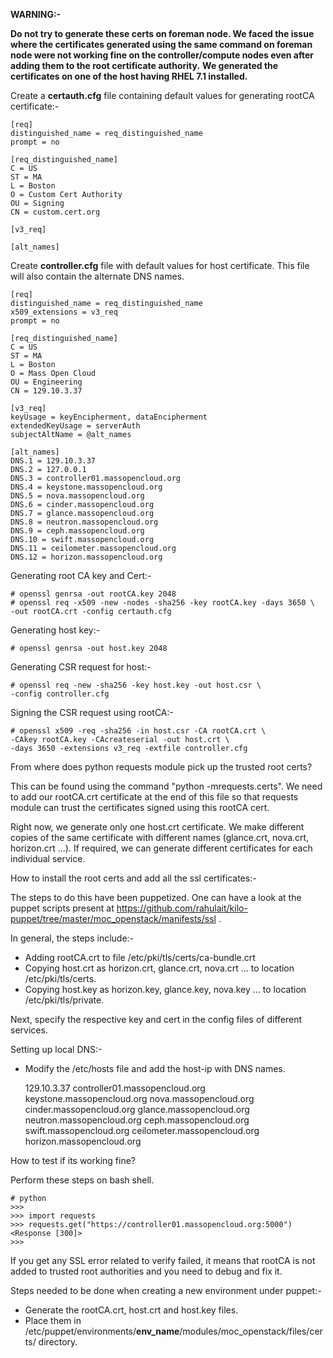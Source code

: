 **WARNING:-**

**Do not try to generate these certs on foreman node. We faced the issue where the certificates generated using the same command on foreman node were not working fine on the controller/compute nodes even after adding them to the root certificate authority.**
**We generated the certificates on one of the host having RHEL 7.1 installed.**

Create a **certauth.cfg** file containing default values for generating rootCA certificate:-

    [req]
    distinguished_name = req_distinguished_name
    prompt = no
    
    [req_distinguished_name]
    C = US
    ST = MA
    L = Boston
    O = Custom Cert Authority
    OU = Signing
    CN = custom.cert.org

    [v3_req]
    
    [alt_names]


Create **controller.cfg** file with default values for host certificate. This file will also contain the alternate DNS names.

	[req]
	distinguished_name = req_distinguished_name
	x509_extensions = v3_req
	prompt = no

	[req_distinguished_name]
	C = US
	ST = MA
	L = Boston
	O = Mass Open Cloud
	OU = Engineering
	CN = 129.10.3.37

	[v3_req]
	keyUsage = keyEncipherment, dataEncipherment
	extendedKeyUsage = serverAuth
	subjectAltName = @alt_names

	[alt_names]
	DNS.1 = 129.10.3.37
	DNS.2 = 127.0.0.1
	DNS.3 = controller01.massopencloud.org
	DNS.4 = keystone.massopencloud.org
	DNS.5 = nova.massopencloud.org
	DNS.6 = cinder.massopencloud.org
	DNS.7 = glance.massopencloud.org
	DNS.8 = neutron.massopencloud.org
	DNS.9 = ceph.massopencloud.org
	DNS.10 = swift.massopencloud.org
	DNS.11 = ceilometer.massopencloud.org
	DNS.12 = horizon.massopencloud.org

Generating root CA key and Cert:-

    # openssl genrsa -out rootCA.key 2048
    # openssl req -x509 -new -nodes -sha256 -key rootCA.key -days 3650 \
    -out rootCA.crt -config certauth.cfg

Generating host key:-

    # openssl genrsa -out host.key 2048

Generating CSR request for host:-

    # openssl req -new -sha256 -key host.key -out host.csr \
    -config controller.cfg

Signing the CSR request using rootCA:-

    # openssl x509 -req -sha256 -in host.csr -CA rootCA.crt \
    -CAkey rootCA.key -CAcreateserial -out host.crt \
    -days 3650 -extensions v3_req -extfile controller.cfg

From where does python requests module pick up the trusted root certs?

This can be found using the command "python -mrequests.certs".
We need to add our rootCA.crt certificate at the end of this file so that requests module can trust the certificates signed using this rootCA cert.


Right now, we generate only one host.crt certificate. We make different copies of the same certificate with different names (glance.crt, nova.crt, horizon.crt ...). If required, we can generate different certificates for each individual service.


How to install the root certs and add all the ssl certificates:-

The steps to do this have been puppetized. One can have a look at the puppet scripts present at https://github.com/rahulait/kilo-puppet/tree/master/moc_openstack/manifests/ssl .

In general, the steps include:-
* Adding rootCA.crt to file /etc/pki/tls/certs/ca-bundle.crt
* Copying host.crt as horizon.crt, glance.crt, nova.crt ... to location /etc/pki/tls/certs.
* Copying host.key as horizon.key, glance.key, nova.key ... to location /etc/pki/tls/private.

Next, specify the respective key and cert in the config files of different services.


Setting up local DNS:-
* Modify the /etc/hosts file and add the host-ip with DNS names.

    129.10.3.37 controller01.massopencloud.org keystone.massopencloud.org nova.massopencloud.org cinder.massopencloud.org glance.massopencloud.org neutron.massopencloud.org ceph.massopencloud.org swift.massopencloud.org ceilometer.massopencloud.org horizon.massopencloud.org


How to test if its working fine?

Perform these steps on bash shell.

    # python
    >>> 
    >>> import requests
    >>> requests.get("https://controller01.massopencloud.org:5000")
    <Response [300]>
    >>> 

If you get any SSL error related to verify failed, it means that rootCA is not added to trusted root authorities and you need to debug and fix it.


Steps needed to be done when creating a new environment under puppet:-
* Generate the rootCA.crt, host.crt and host.key files.
* Place them in /etc/puppet/environments/**env_name**/modules/moc_openstack/files/certs/ directory.